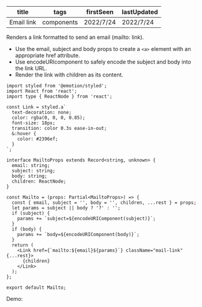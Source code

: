 | title      | tags       | firstSeen | lastUpdated |
| ---------- | ---------- | --------- | ----------- |
| Email link | components | 2022/7/24 | 2022/7/24   |

Renders a link formatted to send an email (mailto: link).

- Use the email, subject and body props to create a `<a>` element with an appropriate href attribute.
- Use encodeURIcomponent to safely encode the subject and body into the link URL.
- Render the link with children as its content.

```tsx | pure
import styled from '@emotion/styled';
import React from 'react';
import type { ReactNode } from 'react';

const Link = styled.a`
  text-decoration: none;
  color: rgba(0, 0, 0, 0.85);
  font-size: 18px;
  transition: color 0.3s ease-in-out;
  &:hover {
    color: #2396ef;
  }
`;

interface MailtoProps extends Record<string, unknown> {
  email: string;
  subject: string;
  body: string;
  children: ReactNode;
}

const Mailto = (props: Partial<MailtoProps>) => {
  const { email, subject = '', body = '', children, ...rest } = props;
  let params = subject || body ? '?' : '';
  if (subject) {
    params += `subject=${encodeURIComponent(subject)}`;
  }
  if (body) {
    params += `body=${encodeURIComponent(body)}`;
  }
  return (
    <Link href={`mailto:${email}${params}`} className="mail-link" {...rest}>
      {children}
    </Link>
  );
};

export default Mailto;
```

Demo:

<code src="./Demo.tsx"></code>
